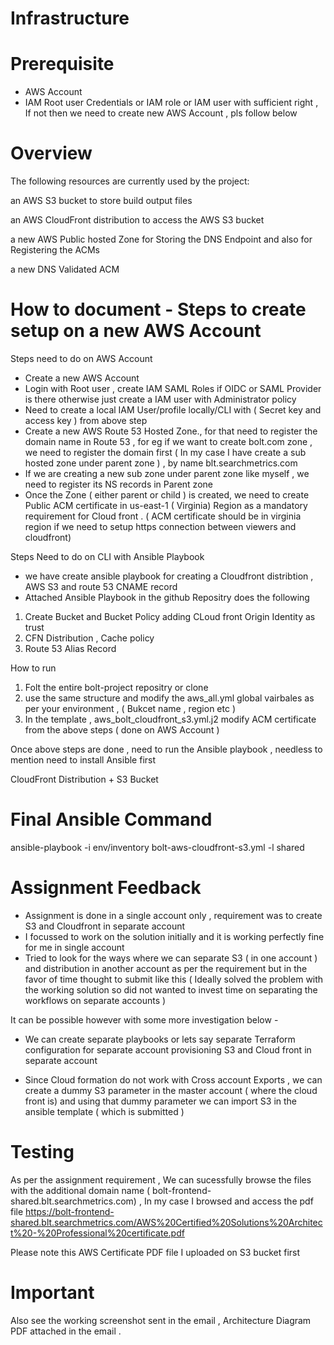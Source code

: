  # Infrastructure

 # Prerequisite
 - AWS Account 
 - IAM Root user Credentials or  IAM role or IAM user with sufficient right , If not then we need to create new AWS Account , pls follow below 


 # Overview
 The following resources are currently used by the project:

 an AWS S3 bucket to store build output files

 an AWS CloudFront distribution to access the AWS S3 bucket

 a new AWS Public hosted Zone for Storing the DNS Endpoint and also for Registering the ACMs

 a new DNS Validated ACM

 # How to document - Steps to create setup on a new AWS Account 

 Steps need to do on AWS Account 

 - Create a new AWS Account 
 - Login with Root user , create IAM SAML Roles  if OIDC or SAML Provider is there otherwise just create a IAM user with Administrator policy
 - Need to create a local IAM User/profile locally/CLI with ( Secret key and access key ) from above step
 - Create a new AWS Route 53 Hosted Zone., for that need to register the domain name in Route 53 , for eg if we want to create bolt.com zone , we need to register the domain first ( In my case I have create a sub hosted zone under parent zone ) , by name blt.searchmetrics.com 
 - If we are creating a new sub zone under parent zone like myself , we need to register its NS records in Parent zone 
 - Once the Zone ( either parent or child ) is created, we need to create Public ACM certificate in us-east-1 ( Virginia) Region as a mandatory requirement for Cloud front . ( ACM certificate should be in virginia region if we need to setup https connection between viewers and cloudfront)

 Steps Need to do on CLI with Ansible Playbook 

 - we have create ansible playbook for creating a Cloudfront distribtion , AWS S3 and route 53 CNAME record 
 - Attached Ansible Playbook in the github Repositry does the following 

 1) Create Bucket and Bucket Policy adding CLoud front Origin Identity as trust
 2) CFN Distribution , Cache policy 
 3) Route 53 Alias Record 

 How to run 

 1) Folt the entire bolt-project repositry or clone 
 2) use the same structure and modify the aws_all.yml global vairbales as per your environment , ( Bukcet name , region etc ) 
 3) In the template , aws_bolt_cloudfront_s3.yml.j2 modify ACM certificate from the above steps ( done on AWS Account )

 Once above steps are done , need to run the Ansible playbook , needless to mention need to install Ansible first 

 CloudFront Distribution + S3 Bucket
 # Final Ansible Command

 ansible-playbook -i env/inventory bolt-aws-cloudfront-s3.yml -l shared

 # Assignment Feedback

 - Assignment is done in a single account only , requirement was to create S3 and Cloudfront in separate account 
 - I focussed to work on the solution initially and it is working perfectly fine for me in single account 
 - Tried to look for the ways where we can separate S3 ( in one account ) and distribution in another account as per the requirement but in the favor of time thought to submit like this ( Ideally solved the problem with the working solution so did not wanted to invest time on separating the workflows on separate accounts )

 It can be possible however with some more investigation below -
 - We can create separate playbooks or lets say separate Terraform configuration for separate account provisioning S3 and Cloud front in separate account

 - Since Cloud formation do not work with Cross account Exports , we can create a dummy S3 parameter in the master account ( where the cloud front is) and using that dummy parameter we can import S3 in the ansible template ( which is submitted ) 

 # Testing 

 As per the assignment requirement  , We can sucessfully browse the files with the additional domain name ( bolt-frontend-shared.blt.searchmetrics.com) 
 , In my case I browsed and access the pdf file  https://bolt-frontend-shared.blt.searchmetrics.com/AWS%20Certified%20Solutions%20Architect%20-%20Professional%20certificate.pdf

 Please note this AWS Certificate PDF file I uploaded on S3 bucket first 

 # Important 

 Also see the working screenshot sent in the email , 
 Architecture Diagram PDF attached in the email .





